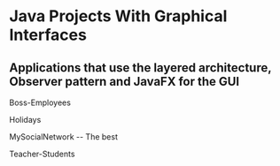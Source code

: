 # Java Projects With Graphical Interfaces

## Applications that use the layered architecture, Observer pattern and JavaFX for the GUI

  Boss-Employees
  
  Holidays
  
  MySocialNetwork -- The best
  
  Teacher-Students
